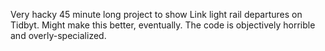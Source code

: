 Very hacky 45 minute long project to show Link light rail departures on Tidbyt. Might make this better, eventually. The code is objectively horrible and overly-specialized.
